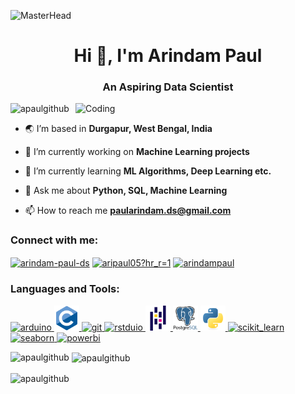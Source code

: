 ![MasterHead](https://media.licdn.com/dms/image/C4D12AQESj72-s5gEKg/article-cover_image-shrink_600_2000/0/1626753867110?e=2147483647&v=beta&t=Kf7YAuwZtyCGYLNch-Mgc5eOC-7h7uL_dnBAIgsAFRQ)
<h1 align="center">Hi 👋, I'm Arindam Paul</h1>
<h3 align="center">An Aspiring Data Scientist</h3>
<img align="right" alt="Coding" width="400" src="https://media0.giphy.com/media/v1.Y2lkPTc5MGI3NjExZnpqa251ODF4ZW5uZzNwaG5tYW5mbjByZ3d5bmN6OWsxOGUzaHI3biZlcD12MV9pbnRlcm5hbF9naWZfYnlfaWQmY3Q9Zw/qgQUggAC3Pfv687qPC/giphy.gif">

<p align="left"> <img src="https://komarev.com/ghpvc/?username=apaulgithub&label=Profile%20views&color=0e75b6&style=flat" alt="apaulgithub" /> </p>

- 🌏 I’m based in **Durgapur, West Bengal, India**

- 🔭 I’m currently working on **Machine Learning projects**

- 🌱 I’m currently learning **ML Algorithms, Deep Learning etc.**

- 💬 Ask me about **Python, SQL, Machine Learning**

- 📫 How to reach me **paularindam.ds@gmail.com**

<h3 align="left">Connect with me:</h3>
<p align="left">
<a href="https://www.linkedin.com/in/arindam-paul-ds/" target="blank"><img align="center" src="https://raw.githubusercontent.com/rahuldkjain/github-profile-readme-generator/master/src/images/icons/Social/linked-in-alt.svg" alt="arindam-paul-ds" height="30" width="40" /></a>
<a href="https://www.hackerrank.com/aripaul05?hr_r=1" target="blank"><img align="center" src="https://raw.githubusercontent.com/rahuldkjain/github-profile-readme-generator/master/src/images/icons/Social/hackerrank.svg" alt="aripaul05?hr_r=1" height="30" width="40" /></a>
<a href="https://www.novypro.com/profile_projects/arindampaul" target="blank"><img align="center" src="https://f2fa1cdd9340fae53fcb49f577292458.cdn.bubble.io/cdn-cgi/image/w=512,h=288,f=auto,dpr=2.5,fit=contain/f1738773763557x401147848953024700/Thumbnails_Pricing%20novyPrime%2002.png" alt="arindampaul" height="30" width="40" /></a>
</p>

<h3 align="left">Languages and Tools:</h3>
<p align="left"> <a href="https://www.arduino.cc/" target="_blank" rel="noreferrer"> <img src="https://cdn.worldvectorlogo.com/logos/arduino-1.svg" alt="arduino" width="40" height="40"/> </a> <a href="https://www.cprogramming.com/" target="_blank" rel="noreferrer"> <img src="https://raw.githubusercontent.com/devicons/devicon/master/icons/c/c-original.svg" alt="c" width="40" height="40"/> </a> <a href="https://git-scm.com/" target="_blank" rel="noreferrer"> <img src="https://www.vectorlogo.zone/logos/git-scm/git-scm-icon.svg" alt="git" width="40" height="40"/> </a> <a href="https://posit.co/download/rstudio-desktop/" target="_blank" rel="noreferrer"> <img src="https://icon.icepanel.io/Technology/svg/RStudio.svg" alt="rstduio" width="40" height="40"/> </a> <a href="https://pandas.pydata.org/" target="_blank" rel="noreferrer"> <img src="https://raw.githubusercontent.com/devicons/devicon/2ae2a900d2f041da66e950e4d48052658d850630/icons/pandas/pandas-original.svg" alt="pandas" width="40" height="40"/> </a> <a href="https://www.postgresql.org" target="_blank" rel="noreferrer"> <img src="https://raw.githubusercontent.com/devicons/devicon/master/icons/postgresql/postgresql-original-wordmark.svg" alt="postgresql" width="40" height="40"/> </a> <a href="https://www.python.org" target="_blank" rel="noreferrer"> <img src="https://raw.githubusercontent.com/devicons/devicon/master/icons/python/python-original.svg" alt="python" width="40" height="40"/> </a> <a href="https://scikit-learn.org/" target="_blank" rel="noreferrer"> <img src="https://upload.wikimedia.org/wikipedia/commons/0/05/Scikit_learn_logo_small.svg" alt="scikit_learn" width="40" height="40"/> </a> <a href="https://seaborn.pydata.org/" target="_blank" rel="noreferrer"> <img src="https://seaborn.pydata.org/_images/logo-mark-lightbg.svg" alt="seaborn" width="40" height="40"/> </a> <a href="https://www.microsoft.com/en-us/power-platform/products/power-bi/" target="_blank" rel="noreferrer"> <img src="https://upload.wikimedia.org/wikipedia/commons/thumb/c/cf/New_Power_BI_Logo.svg/600px-New_Power_BI_Logo.svg.png?20210102182532" alt="powerbi" width="40" height="40"/> </a> </p>

<p><img align="left" src="https://github-readme-stats.vercel.app/api/top-langs?username=apaulgithub&show_icons=true&locale=en&layout=compact" alt="apaulgithub" /></p>

<p>&nbsp;<img align="center" src="https://github-readme-stats.vercel.app/api?username=apaulgithub&show_icons=true&locale=en" alt="apaulgithub" /></p>

<p><img align="center" src="https://github-readme-streak-stats.herokuapp.com/?user=apaulgithub&" alt="apaulgithub" /></p>
